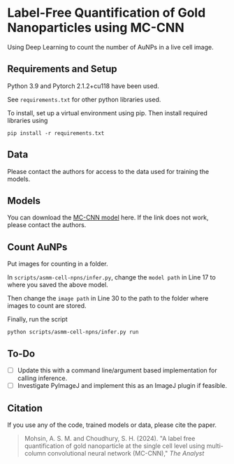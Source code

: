 # Label-Free Quantification of Gold Nanoparticles using MC-CNN

Using Deep Learning to count the number of AuNPs in a live cell image.



## Requirements and Setup
Python 3.9 and Pytorch 2.1.2+cu118 have been used.

See `requirements.txt` for other python libraries used.

To install, set up a virtual environment using pip. Then install required libraries using
```shell
pip install -r requirements.txt
```

## Data
Please contact the authors for access to the data used for training the models.

## Models

You can download the [MC-CNN model](https://drive.google.com/file/d/1tkbzfbDVlR2rvheVKT8jPHaY3hQJdVKK/view?usp=sharing) here. If the link does not work, please contact the authors. 

## Count AuNPs

Put images for counting in a folder.

In `scripts/asmm-cell-npns/infer.py`, change the `model path` in Line 17 to where you saved the above model.

Then change the `image path` in Line 30 to the path to the folder where images to count are stored.

Finally, run the script

```shell
python scripts/asmm-cell-npns/infer.py run
```

## To-Do
- [ ] Update this with a command line/argument based implementation for calling inference.
- [ ] Investigate PyImageJ and implement this as an ImageJ plugin if feasible.

## Citation

If you use any of the code, trained models or data, please cite the paper.

> Mohsin, A. S. M. and Choudhury, S. H. (2024). "A label free quantification of gold nanoparticle at the single cell level using multi-column convolutional neural network (MC-CNN)," *The Analyst*
